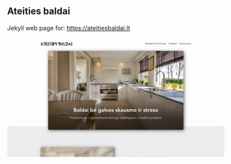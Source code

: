 ## Ateities baldai

Jekyll web page for: https://ateitiesbaldai.lt

![Ateities baldai](homepage.png "Pagrindinis puslapis")

